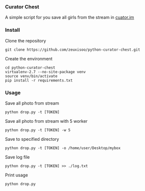 ### Curator Chest

A simple script for you save all girls from the stream in [cuator.im](http://curator.im/)

### Install

Clone the repository

	git clone https://github.com/zeuxisoo/python-curator-chest.git

Create the environment

	cd python-curator-chest
	virtualenv-2.7 --no-site-package venv
	source venv/bin/activate
	pip install -r requirements.txt

### Usage

Save all photo from stream

    python drop.py -t [TOKEN]

Save all photo from stream with 5 worker

	python drop.py -t [TOKEN] -w 5
	
Save to specified directory

	python drop.py -t [TOKEN] -o /home/user/Desktop/mybox
	
Save log file

    python drop.py -t [TOKEN] >> ./log.txt
    
Print usage

	python drop.py
